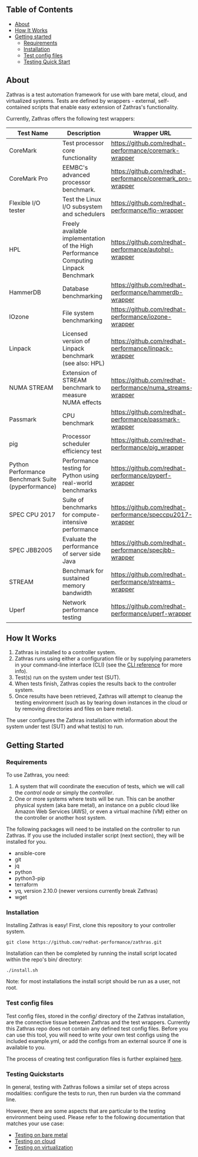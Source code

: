 ## Table of Contents
- [About](#about)
- [How It Works](#how-it-works)
- [Getting started](#getting-started)
    - [Requirements](#requirements)
    - [Installation](#installation)
    - [Test config files](#test-config-files)
    - [Testing Quick Start](#installation-and-quick-start)


## About
Zathras is a test automation framework for use with bare metal, cloud, and virtualized systems. Tests are defined by wrappers - external, self-contained scripts that enable easy extension of Zathras's functionality. 

Currently, Zathras offers the following test wrappers:

| Test Name                                          | Description                                                                         | Wrapper URL                                                |
|----------------------------------------------------|-------------------------------------------------------------------------------------|------------------------------------------------------------|
| CoreMark                                           | Test processor core functionality                                                   | https://github.com/redhat-performance/coremark-wrapper     |
| CoreMark Pro                                       | EEMBC's advanced processor benchmark.                                               | https://github.com/redhat-performance/coremark_pro-wrapper |
| Flexible I/O tester                                | Test the Linux I/O subsystem and schedulers                                         | https://github.com/redhat-performance/fio-wrapper          |
| HPL                                                | Freely available implementation of the High Performance Computing Linpack Benchmark | https://github.com/redhat-performance/autohpl-wrapper      |
| HammerDB                                           | Database benchmarking                                                               | https://github.com/redhat-performance/hammerdb-wrapper     |
| IOzone                                             | File system benchmarking                                                            | https://github.com/redhat-performance/iozone-wrapper       |
| Linpack                                            | Licensed version of Linpack benchmark (see also: HPL)                               | https://github.com/redhat-performance/linpack-wrapper      |
| NUMA STREAM                                        | Extension of STREAM benchmark to measure NUMA effects                               | https://github.com/redhat-performance/numa_streams-wrapper |
| Passmark                                           | CPU benchmark                                                                       | https://github.com/redhat-performance/passmark-wrapper     |
| pig                                                | Processor scheduler efficiency test                                                 | https://github.com/redhat-performance/pig_wrapper          |
| Python Performance Benchmark Suite (pyperformance) | Performance testing for Python using real-world benchmarks                          | https://github.com/redhat-performance/pyperf-wrapper       |
| SPEC CPU 2017                                      | Suite of benchmarks for compute-intensive performance                               | https://github.com/redhat-performance/speccpu2017-wrapper  |
| SPEC JBB2005                                       | Evaluate the performance of server side Java                                        | https://github.com/redhat-performance/specjbb-wrapper      |
| STREAM                                             | Benchmark for sustained memory bandwidth                                            | https://github.com/redhat-performance/streams-wrapper      |
| Uperf                                              | Network performance testing                                                         | https://github.com/redhat-performance/uperf-wrapper        |

## How It Works
1. Zathras is installed to a controller system.
2. Zathras runs using either a configuration file or by supplying parameters in your command-line interface (CLI) (see the [CLI reference](docs/command_line_reference.md) for more info).  
3. Test(s) run on the system under test (SUT).
4. When tests finish, Zathras copies the results back to the controller system.
5. Once results have been retrieved, Zathras will attempt to cleanup the testing environment (such as by tearing down instances in the cloud or by removing directories and files on bare metal). 

The user configures the Zathras installation with information about the system under test (SUT) and what test(s) to run.

## Getting Started

### Requirements
To use Zathras, you need: 
1. A system that will coordinate the execution of tests, which we will call the *control node* or simply the *controller*.
2. One or more systems where tests will be run. This can be another physical system (aka bare metal), an instance on a public cloud like Amazon Web Services (AWS), or even a virtual machine (VM) either on the controller or another host system.

The following packages will need to be installed on the controller to run Zathras. If you use the included installer script (next section), they will be installed for you.
- ansible-core
- git
- jq
- python
- python3-pip
- terraform
- yq, version 2.10.0 (newer versions currently break Zathras)
- wget

### Installation
Installing Zathras is easy! First, clone this repository to your controller system.

    git clone https://github.com/redhat-performance/zathras.git

Installation can then be completed by running the install script located within the repo's bin/ directory:

    ./install.sh


Note: for most installations the install script should be run as a user, not root.

### Test config files
Test config files, stored in the config/ directory of the Zathras installation, are the connective tissue between Zathras and the test wrappers. Currently this Zathras repo does not contain any defined test config files. Before you can use this tool, you will need to write your own test configs using the included example.yml, or add the configs from an external source if one is available to you.

The process of creating test configuration files is further explained [here](https://github.com/redhat-performance/zathras/blob/documentation-rewrite/docs/test_config_files.md).

### Testing Quickstarts
In general, testing with Zathras follows a similar set of steps across modalities: configure the tests to run, then run burden via the command line. 


However, there are some aspects that are particular to the testing environment being used. Please refer to the following documentation that matches your use case:

- [Testing on bare metal](https://github.com/redhat-performance/zathras/blob/documentation-rewrite/docs/test_config_files.md)
- [Testing on cloud](https://github.com/redhat-performance/zathras/blob/documentation-rewrite/docs/test_config_files.md)
- [Testing on virtualization](https://github.com/redhat-performance/zathras/blob/documentation-rewrite/docs/test_config_files.md)
